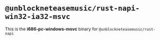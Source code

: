 # `@unblockneteasemusic/rust-napi-win32-ia32-msvc`

This is the **i686-pc-windows-msvc** binary for `@unblockneteasemusic/rust-napi`
